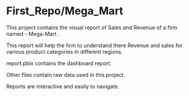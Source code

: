 # First_Repo/Mega_Mart

This project contains the visual report of Sales and Revenue of a firm named - Mega-Mart .

This report will help the firm to understand there Revenue and sales for various product categories in different regions. 

report.pbix contains the dashboard report.

Other files contain raw data used in this project.

Reports are interactive and easily to navigate.
